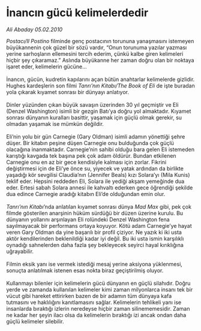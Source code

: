 # İnancın gücü kelimelerdedir

*Ali Abaday 05.02.2010*

<div class="taraf_structure_2col_1zq">
<div class="margen_n">



 <p><i>Postacı/Il Postino</i> filminde genç postacının torununa yanaşmasını istemeyen büyükannenin çok güzel bir sözü vardır, “Onun torunuma yazılar yazması yerine sarhoşların ellemesini tercih ederim, çünkü kalbe giren kelimeleri hiçbir şey çıkaramaz.” Aslında büyükanne her zaman doğru olan bir noktaya işaret eder, kelimelerin gücüne... <br/><br/>İnancın, gücün, kudretin kapılarını açan bütün anahtarlar kelimelerde gizlidir. Hughes kardeşlerin son filmi <i>Tanrı’nın Kitabı/The Book of Eli</i> de işte buradan yola çıkarak kıyamet sonrası bir dünyayı anlatıyor. <br/><br/>Dinler yüzünden çıkan büyük savaşın üzerinden 30 yıl geçmiştir ve Eli (Denzel Washington) isimli bir gezgin Batı’ya doğru yol almaktadır. Kıyamet sonrası dünyanın kuralları basittir, yaşamak için güçlü olmak gerekir, su olmadan yaşamak ise mümkün değildir. <br/><br/>Eli’nin yolu bir gün Carnegie (Gary Oldman) isimli adamın yönettiği şehre düşer. Bir kitabın peşine düşen Carnegie onu bulduğunda çok güçlü olacağına inanmaktadır. Carnegie’nin sahibi olduğu bara gelen Eli istemeden karıştığı kavgada tek başına pek çok adam öldürür. Bundan etkilenen Carnegie onu en az bir gece kendisiyle kalması için zorlar. Fikrini değiştirmesi için de Eli’ye önce su, yiyecek ve yatak ardından da birlikte yaşadığı kör sevgilisi Claudia’nın (Jennifer Beals) kızı Solara’yı (Mila Kunis) teklif eder. Hepsini reddeden Eli, Solara ile yediği akşam yemeğinde dua eder. Ertesi sabah Solara annesi ile kahvaltı ederken gece öğrendiği şekilde dua edince Carnegie aradığı kitabın Eli’de olduğundan emin olur.<i> <br/><br/>Tanrı’nın Kitabı</i>’nda anlatılan kıyamet sonrası dünya <i>Mad Max</i> gibi, pek çok filmde gösterilen anarşinin hüküm sürdüğü bir düzen üzerine kurulu. Bu dünyanın yollarını arşınlayan Eli rolündeki Denzel Washington fena sayılmayacak bir performans ortaya koyuyor. Kötü adam Carnegie’ye hayat veren Gary Oldman da yine başarılı bir profil çiziyor. Ne yazık ki iki usta aktör kendilerinden beklenildiği kadar iyi değil. Bu iki usta ismin karşılıklı oynadığı sahnelerden daha fazla şey bekleyecek seyirci hayal kırıklığına uğrayabilir. <br/><br/>Filmin eksik yanı ise vermek istediği mesaj yerine aksiyona yüklenmesi, sonuçta anlatılmak istenen esas nokta biraz geçiştirilmiş oluyor. <br/><br/>Kullanmayı bilenler için kelimelerin gücü dünyanın en güçlü silahıdır. Doğru yerde ve zamanda kullanılan kelimeler kimi zaman milyonlarca insanı tek bir vücut gibi hareket ettirirken bazen de bir adamın tüm dünyaya kafa tutmasını ve haklılığını kanıtlamasını sağlar. Kelimelerin tehlikeli yanı ise insanlarda bıraktığı izlerin neredeyse hiçbir zaman silinememesidir. Zaman ne kadar her şeyin ilacı olsa da kelimelerin bıraktığı izi ancak ondan daha güçlü kelimeler silebilir.</p>
<br/>
<br/>
<br/>



<br/>


<div id="taraf_not">
</div>

</div>


</div>
